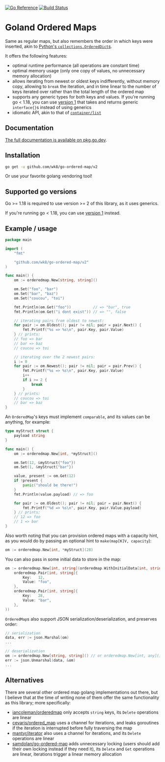 [![Go Reference](https://pkg.go.dev/badge/github.com/wk8/go-ordered-map/v2.svg)](https://pkg.go.dev/github.com/wk8/go-ordered-map/v2)
[![Build Status](https://circleci.com/gh/wk8/go-ordered-map.svg?style=svg)](https://app.circleci.com/pipelines/github/wk8/go-ordered-map)

# Goland Ordered Maps

Same as regular maps, but also remembers the order in which keys were inserted, akin to [Python's `collections.OrderedDict`s](https://docs.python.org/3.7/library/collections.html#ordereddict-objects).

It offers the following features:
* optimal runtime performance (all operations are constant time)
* optimal memory usage (only one copy of values, no unnecessary memory allocation)
* allows iterating from newest or oldest keys indifferently, without memory copy, allowing to `break` the iteration, and in time linear to the number of keys iterated over rather than the total length of the ordered map
* supports any generic types for both keys and values. If you're running go < 1.18, you can use [version 1](https://github.com/wk8/go-ordered-map/tree/v1) that takes and returns generic `interface{}`s instead of using generics
* idiomatic API, akin to that of [`container/list`](https://golang.org/pkg/container/list)

## Documentation

[The full documentation is available on pkg.go.dev](https://pkg.go.dev/github.com/wk8/go-ordered-map/v2).

## Installation
```bash
go get -u github.com/wk8/go-ordered-map/v2
```

Or use your favorite golang vendoring tool!

## Supported go versions

Go >= 1.18 is required to use version >= 2 of this library, as it uses generics.

If you're running go < 1.18, you can use [version 1](https://github.com/wk8/go-ordered-map/tree/v1) instead.

## Example / usage

```go
package main

import (
	"fmt"

	"github.com/wk8/go-ordered-map/v2"
)

func main() {
	om := orderedmap.New[string, string]()

	om.Set("foo", "bar")
	om.Set("bar", "baz")
	om.Set("coucou", "toi")

	fmt.Println(om.Get("foo"))          // => "bar", true
	fmt.Println(om.Get("i dont exist")) // => "", false

	// iterating pairs from oldest to newest:
	for pair := om.Oldest(); pair != nil; pair = pair.Next() {
		fmt.Printf("%s => %s\n", pair.Key, pair.Value)
	} // prints:
	// foo => bar
	// bar => baz
	// coucou => toi

	// iterating over the 2 newest pairs:
	i := 0
	for pair := om.Newest(); pair != nil; pair = pair.Prev() {
		fmt.Printf("%s => %s\n", pair.Key, pair.Value)
		i++
		if i >= 2 {
			break
		}
	} // prints:
	// coucou => toi
	// bar => baz
}
```

An `OrderedMap`'s keys must implement `comparable`, and its values can be anything, for example:

```go
type myStruct struct {
	payload string
}

func main() {
	om := orderedmap.New[int, *myStruct]()

	om.Set(12, &myStruct{"foo"})
	om.Set(1, &myStruct{"bar"})

	value, present := om.Get(12)
	if !present {
		panic("should be there!")
	}
	fmt.Println(value.payload) // => foo

	for pair := om.Oldest(); pair != nil; pair = pair.Next() {
		fmt.Printf("%d => %s\n", pair.Key, pair.Value.payload)
	} // prints:
	// 12 => foo
	// 1 => bar
}
```

Also worth noting that you can provision ordered maps with a capacity hint, as you would do by passing an optional hint to `make(map[K]V, capacity`):
```go
om := orderedmap.New[int, *myStruct](28)
```

You can also pass in some initial data to store in the map:
```go
om := orderedmap.New[int, string](orderedmap.WithInitialData[int, string](
	orderedmap.Pair[int, string]{
		Key:   12,
		Value: "foo",
	},
	orderedmap.Pair[int, string]{
		Key:   28,
		Value: "bar",
	},
))
```

`OrderedMap`s also support JSON serialization/deserialization, and preserves order:

```go
// serialization
data, err := json.Marshal(om)
...

// deserialization
om := orderedmap.New[string, string]() // or orderedmap.New[int, any](), or any type you expect
err := json.Unmarshal(data, &om)
...
```

## Alternatives

There are several other ordered map golang implementations out there, but I believe that at the time of writing none of them offer the same functionality as this library; more specifically:
* [iancoleman/orderedmap](https://github.com/iancoleman/orderedmap) only accepts `string` keys, its `Delete` operations are linear
* [cevaris/ordered_map](https://github.com/cevaris/ordered_map) uses a channel for iterations, and leaks goroutines if the iteration is interrupted before fully traversing the map
* [mantyr/iterator](https://github.com/mantyr/iterator) also uses a channel for iterations, and its `Delete` operations are linear
* [samdolan/go-ordered-map](https://github.com/samdolan/go-ordered-map) adds unnecessary locking (users should add their own locking instead if they need it), its `Delete` and `Get` operations are linear, iterations trigger a linear memory allocation
